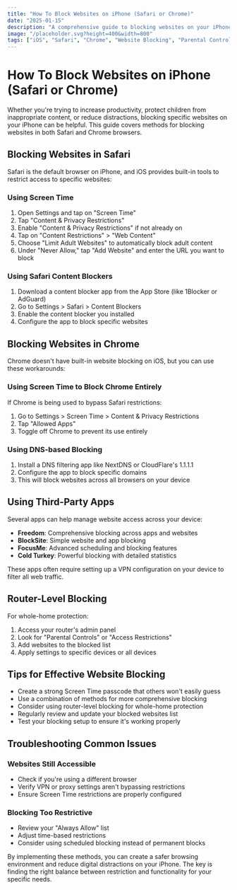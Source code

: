 ```yaml
---
title: "How To Block Websites on iPhone (Safari or Chrome)"
date: "2025-01-15"
description: "A comprehensive guide to blocking websites on your iPhone using Safari, Chrome, and third-party apps for better focus and productivity."
image: "/placeholder.svg?height=400&width=800"
tags: ["iOS", "Safari", "Chrome", "Website Blocking", "Parental Controls", "Digital Wellness"]
---
```


# How To Block Websites on iPhone (Safari or Chrome)

Whether you're trying to increase productivity, protect children from inappropriate content, or reduce distractions, blocking specific websites on your iPhone can be helpful. This guide covers methods for blocking websites in both Safari and Chrome browsers.

## Blocking Websites in Safari

Safari is the default browser on iPhone, and iOS provides built-in tools to restrict access to specific websites:

### Using Screen Time

1. Open Settings and tap on "Screen Time"
2. Tap "Content & Privacy Restrictions"
3. Enable "Content & Privacy Restrictions" if not already on
4. Tap on "Content Restrictions" > "Web Content"
5. Choose "Limit Adult Websites" to automatically block adult content
6. Under "Never Allow," tap "Add Website" and enter the URL you want to block

### Using Safari Content Blockers

1. Download a content blocker app from the App Store (like 1Blocker or AdGuard)
2. Go to Settings > Safari > Content Blockers
3. Enable the content blocker you installed
4. Configure the app to block specific websites

## Blocking Websites in Chrome

Chrome doesn't have built-in website blocking on iOS, but you can use these workarounds:

### Using Screen Time to Block Chrome Entirely

If Chrome is being used to bypass Safari restrictions:

1. Go to Settings > Screen Time > Content & Privacy Restrictions
2. Tap "Allowed Apps"
3. Toggle off Chrome to prevent its use entirely

### Using DNS-based Blocking

1. Install a DNS filtering app like NextDNS or CloudFlare's 1.1.1.1
2. Configure the app to block specific domains
3. This will block websites across all browsers on your device

## Using Third-Party Apps

Several apps can help manage website access across your device:

- **Freedom**: Comprehensive blocking across apps and websites
- **BlockSite**: Simple website and app blocking
- **FocusMe**: Advanced scheduling and blocking features
- **Cold Turkey**: Powerful blocking with detailed statistics

These apps often require setting up a VPN configuration on your device to filter all web traffic.

## Router-Level Blocking

For whole-home protection:

1. Access your router's admin panel
2. Look for "Parental Controls" or "Access Restrictions"
3. Add websites to the blocked list
4. Apply settings to specific devices or all devices

## Tips for Effective Website Blocking

- Create a strong Screen Time passcode that others won't easily guess
- Use a combination of methods for more comprehensive blocking
- Consider using router-level blocking for whole-home protection
- Regularly review and update your blocked websites list
- Test your blocking setup to ensure it's working properly

## Troubleshooting Common Issues

### Websites Still Accessible

- Check if you're using a different browser
- Verify VPN or proxy settings aren't bypassing restrictions
- Ensure Screen Time restrictions are properly configured

### Blocking Too Restrictive

- Review your "Always Allow" list
- Adjust time-based restrictions
- Consider using scheduled blocking instead of permanent blocks

By implementing these methods, you can create a safer browsing environment and reduce digital distractions on your iPhone. The key is finding the right balance between restriction and functionality for your specific needs.
